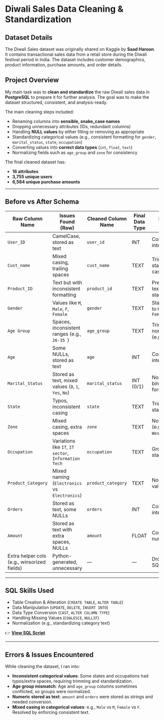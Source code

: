 # Diwali Sales Data Cleaning & Standardization

## Dataset Details  
The Diwali Sales dataset was originally shared on Kaggle by **Saad Haroon**.  
It contains transactional sales data from a retail store during the Diwali festival period in India. The dataset includes customer demographics, product information, purchase amounts, and order details.  

## Project Overview  
My main task was to **clean and standardize** the raw Diwali sales data in **PostgreSQL** to prepare it for further analysis. The goal was to make the dataset structured, consistent, and analysis-ready.  

The main cleaning steps included:  
- Renaming columns into **sensible, snake_case names**  
- Dropping unnecessary attributes (IDs, redundant columns)  
- Handling **NULL values** by either filling or removing as appropriate  
- Standardizing categorical values (e.g., consistent formatting for `gender`, `marital_status`, `state`, `occupation`)  
- Converting values into **correct data types** (`int`, `float`, `text`)  
- Normalizing fields such as `age_group` and `zone` for consistency  

The final cleaned dataset has:  
- **16 attributes**  
- **3,755 unique users**  
- **6,584 unique purchase amounts**  

---

## Before vs After Schema  

| Raw Column Name        | Issues Found (Raw)                                    | Cleaned Column Name | Final Data Type | Notes / Fixes |
|-------------------------|-------------------------------------------------------|----------------------|-----------------|---------------|
| `User_ID`              | CamelCase, stored as text                             | `user_id`           | INT             | Converted to integer |
| `Cust_name`            | Mixed casing, trailing spaces                         | `cust_name`         | TEXT            | Trimmed + standardized casing |
| `Product_ID`           | Text but with inconsistent formatting                 | `product_id`        | TEXT            | Preserved as text, standardized |
| `Gender`               | Values like `M`, `Male`, `F`, `Female`                | `gender`            | TEXT            | Standardized to `Male` / `Female` |
| `Age Group`            | Spaces, inconsistent ranges (e.g., `26-35 `)          | `age_group`         | TEXT            | Trimmed & normalized (e.g., `26-35`) |
| `Age`                  | Some NULLs, stored as text                           | `age`               | INT             | Converted to integer |
| `Marital_Status`       | Stored as text, mixed values (`0`, `1`, `Yes`, `No`) | `marital_status`    | INT (0/1)       | Normalized binary format |
| `State`                | Typos, inconsistent casing                           | `state`             | TEXT            | Trimmed & standardized |
| `Zone`                 | Mixed casing, extra spaces                           | `zone`              | TEXT            | Normalized (e.g., `East`, `West`, etc.) |
| `Occupation`           | Variations like `IT`, `IT sector`, `Information Tech` | `occupation`        | TEXT            | Grouped & standardized |
| `Product_Category`     | Mixed naming (`Electronics ` vs `Electronics`)        | `product_category`  | TEXT            | Normalized values |
| `Orders`               | Stored as text, some NULLs                           | `orders`            | INT             | Converted to integer |
| `Amount`               | Stored as text with extra spaces, NULLs              | `amount`            | FLOAT           | Converted to numeric |
| Extra helper cols (e.g., winsorized fields) | Python-generated, unnecessary | — | — | Dropped in SQL |

---

## SQL Skills Used  
- Table Creation & Alteration (`CREATE TABLE`, `ALTER TABLE`)  
- Data Manipulation (`UPDATE`, `DELETE`, `INSERT INTO`)  
- Data Type Conversion (`CAST`, `ALTER COLUMN TYPE`)  
- Handling Missing Values (`COALESCE`, `NULLIF`)  
- Normalization (e.g., standardizing category text)  

👉 **[View SQL Script](./diwali_sales_cleaning.sql)**  

---

## Errors & Issues Encountered  
While cleaning the dataset, I ran into:  
- **Inconsistent categorical values**: Some states and occupations had typos/extra spaces, requiring trimming and standardization.  
- **Age group mismatch**: Age and `age_group` columns sometimes conflicted, so groups were normalized.  
- **Numeric stored as text**: `amount` and `orders` were stored as strings and needed conversion.  
- **Mixed casing in categorical values**: e.g., `Male` vs `M`, `Female` vs `F`. Resolved by enforcing consistent text.  
